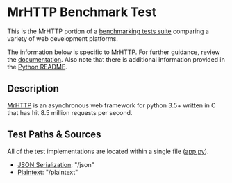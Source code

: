 # MrHTTP Benchmark Test

This is the MrHTTP portion of a [benchmarking tests suite](../../)
comparing a variety of web development platforms.

The information below is specific to MrHTTP. For further guidance,
review the [documentation](https://github.com/TechEmpower/FrameworkBenchmarks/wiki).
Also note that there is additional information provided in
the [Python README](../).

## Description

[MrHTTP](https://github.com/MarkReedZ/mrhttp) is an asynchronous web framework for python 3.5+ written in C that has hit 8.5 million requests per second.

## Test Paths & Sources

All of the test implementations are located within a single file ([app.py](app.py)).

* [JSON Serialization](app.py): "/json"
* [Plaintext](app.py): "/plaintext"
